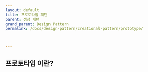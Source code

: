 ```yaml
---
layout: default
title: 프로토타입 패턴
parent: 생성 패턴
grand_parent: Design Pattern
permalink: /docs/design-pattern/creational-pattern/prototype/



---
```




## 프로토타입 이란?

